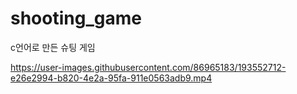 # shooting_game
c언어로 만든 슈팅 게임


https://user-images.githubusercontent.com/86965183/193552712-e26e2994-b820-4e2a-95fa-911e0563adb9.mp4

